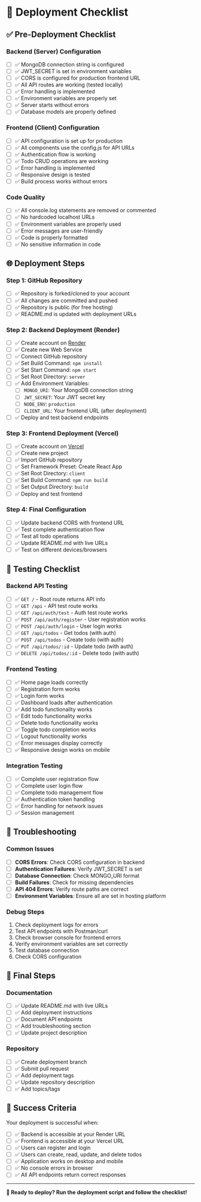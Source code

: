 # 🚀 Deployment Checklist

## ✅ Pre-Deployment Checklist

### Backend (Server) Configuration
- [ ] ✅ MongoDB connection string is configured
- [ ] ✅ JWT_SECRET is set in environment variables
- [ ] ✅ CORS is configured for production frontend URL
- [ ] ✅ All API routes are working (tested locally)
- [ ] ✅ Error handling is implemented
- [ ] ✅ Environment variables are properly set
- [ ] ✅ Server starts without errors
- [ ] ✅ Database models are properly defined

### Frontend (Client) Configuration
- [ ] ✅ API configuration is set up for production
- [ ] ✅ All components use the config.js for API URLs
- [ ] ✅ Authentication flow is working
- [ ] ✅ Todo CRUD operations are working
- [ ] ✅ Error handling is implemented
- [ ] ✅ Responsive design is tested
- [ ] ✅ Build process works without errors

### Code Quality
- [ ] ✅ All console.log statements are removed or commented
- [ ] ✅ No hardcoded localhost URLs
- [ ] ✅ Environment variables are properly used
- [ ] ✅ Error messages are user-friendly
- [ ] ✅ Code is properly formatted
- [ ] ✅ No sensitive information in code

## 🌐 Deployment Steps

### Step 1: GitHub Repository
- [ ] ✅ Repository is forked/cloned to your account
- [ ] ✅ All changes are committed and pushed
- [ ] ✅ Repository is public (for free hosting)
- [ ] ✅ README.md is updated with deployment URLs

### Step 2: Backend Deployment (Render)
- [ ] ✅ Create account on [Render](https://render.com)
- [ ] ✅ Create new Web Service
- [ ] ✅ Connect GitHub repository
- [ ] ✅ Set Build Command: `npm install`
- [ ] ✅ Set Start Command: `npm start`
- [ ] ✅ Set Root Directory: `server`
- [ ] ✅ Add Environment Variables:
  - [ ] `MONGO_URI`: Your MongoDB connection string
  - [ ] `JWT_SECRET`: Your JWT secret key
  - [ ] `NODE_ENV`: `production`
  - [ ] `CLIENT_URL`: Your frontend URL (after deployment)
- [ ] ✅ Deploy and test backend endpoints

### Step 3: Frontend Deployment (Vercel)
- [ ] ✅ Create account on [Vercel](https://vercel.com)
- [ ] ✅ Create new project
- [ ] ✅ Import GitHub repository
- [ ] ✅ Set Framework Preset: Create React App
- [ ] ✅ Set Root Directory: `client`
- [ ] ✅ Set Build Command: `npm run build`
- [ ] ✅ Set Output Directory: `build`
- [ ] ✅ Deploy and test frontend

### Step 4: Final Configuration
- [ ] ✅ Update backend CORS with frontend URL
- [ ] ✅ Test complete authentication flow
- [ ] ✅ Test all todo operations
- [ ] ✅ Update README.md with live URLs
- [ ] ✅ Test on different devices/browsers

## 🧪 Testing Checklist

### Backend API Testing
- [ ] ✅ `GET /` - Root route returns API info
- [ ] ✅ `GET /api` - API test route works
- [ ] ✅ `GET /api/auth/test` - Auth test route works
- [ ] ✅ `POST /api/auth/register` - User registration works
- [ ] ✅ `POST /api/auth/login` - User login works
- [ ] ✅ `GET /api/todos` - Get todos (with auth)
- [ ] ✅ `POST /api/todos` - Create todo (with auth)
- [ ] ✅ `PUT /api/todos/:id` - Update todo (with auth)
- [ ] ✅ `DELETE /api/todos/:id` - Delete todo (with auth)

### Frontend Testing
- [ ] ✅ Home page loads correctly
- [ ] ✅ Registration form works
- [ ] ✅ Login form works
- [ ] ✅ Dashboard loads after authentication
- [ ] ✅ Add todo functionality works
- [ ] ✅ Edit todo functionality works
- [ ] ✅ Delete todo functionality works
- [ ] ✅ Toggle todo completion works
- [ ] ✅ Logout functionality works
- [ ] ✅ Error messages display correctly
- [ ] ✅ Responsive design works on mobile

### Integration Testing
- [ ] ✅ Complete user registration flow
- [ ] ✅ Complete user login flow
- [ ] ✅ Complete todo management flow
- [ ] ✅ Authentication token handling
- [ ] ✅ Error handling for network issues
- [ ] ✅ Session management

## 🔧 Troubleshooting

### Common Issues
- [ ] **CORS Errors**: Check CORS configuration in backend
- [ ] **Authentication Failures**: Verify JWT_SECRET is set
- [ ] **Database Connection**: Check MONGO_URI format
- [ ] **Build Failures**: Check for missing dependencies
- [ ] **API 404 Errors**: Verify route paths are correct
- [ ] **Environment Variables**: Ensure all are set in hosting platform

### Debug Steps
1. Check deployment logs for errors
2. Test API endpoints with Postman/curl
3. Check browser console for frontend errors
4. Verify environment variables are set correctly
5. Test database connection
6. Check CORS configuration

## 📝 Final Steps

### Documentation
- [ ] ✅ Update README.md with live URLs
- [ ] ✅ Add deployment instructions
- [ ] ✅ Document API endpoints
- [ ] ✅ Add troubleshooting section
- [ ] ✅ Update project description

### Repository
- [ ] ✅ Create deployment branch
- [ ] ✅ Submit pull request
- [ ] ✅ Add deployment tags
- [ ] ✅ Update repository description
- [ ] ✅ Add topics/tags

## 🎉 Success Criteria

Your deployment is successful when:
- [ ] ✅ Backend is accessible at your Render URL
- [ ] ✅ Frontend is accessible at your Vercel URL
- [ ] ✅ Users can register and login
- [ ] ✅ Users can create, read, update, and delete todos
- [ ] ✅ Application works on desktop and mobile
- [ ] ✅ No console errors in browser
- [ ] ✅ All API endpoints return correct responses

---

**🎯 Ready to deploy? Run the deployment script and follow the checklist!** 